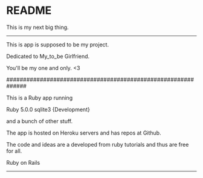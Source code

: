 # README

This is my next big thing. 

***************************************************************

This is app is supposed to be my project.

Dedicated to My_to_be Girlfriend.

You'll be my one and only. <3

##############################################################


This is a Ruby app running 

  Ruby 5.0.0
  sqlite3 {Development}

and a bunch of other stuff.

The app is hosted on Heroku servers and has repos at Github.

The code and ideas are a developed from ruby tutorials and thus 
are free for all.

Ruby on Rails

**************************************************************
